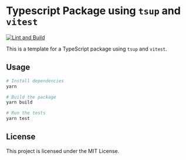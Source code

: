 # Typescript Package using `tsup` and `vitest`

[![Lint and Build](https://github.com/alphaolomi/ts-tsup-pkg-skeleton/actions/workflows/main.yml/badge.svg)](https://github.com/alphaolomi/ts-tsup-pkg-skeleton/actions/workflows/main.yml)

This is a template for a TypeScript package using `tsup` and `vitest`.

## Usage

```sh
# Install dependencies
yarn

# Build the package
yarn build

# Run the tests
yarn test
```

## License

This project is licensed under the MIT License.
